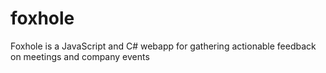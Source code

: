 # foxhole

Foxhole is a JavaScript and C# webapp for gathering actionable feedback on meetings and company events



